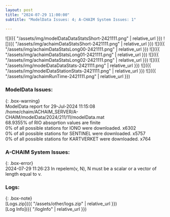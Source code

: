 ```yaml
---
layout: post
title: "2024-07-29 11:00:00"
subtitle: "ModelData Issues: 4; A-CHAIM System Issues: 1"

---
```


![]({{ "/assets/img/modelDataDataStatsShort-2421111.png" | relative_url }})
![]({{ "/assets/img/achaimDataStatsShort-2421111.png" | relative_url }})
![]({{ "/assets/img/achaimDataStatsLong00-2421111.png" | relative_url }})
![]({{ "/assets/img/achaimDataStatsLong01-2421111.png" | relative_url }})
![]({{ "/assets/img/achaimDataStatsLong02-2421111.png" | relative_url }})
![]({{ "/assets/img/modelDataDataStats-2421111.png" | relative_url }})
![]({{ "/assets/img/modelDataStationStats-2421111.png" | relative_url }})
![]({{ "/assets/img/achaimRunTime-2421111.png" | relative_url }})


### ModelData Issues:  
  
{: .box-warning}  
 ModelData report for 29-Jul-2024 11:15:08   
 /home/chaim/ACHAIM_SERVER/A-CHAIM/modelData/2024/211/11/modelData.mat   
 68.9355% of RIO absoprtion values are finite   
 0% of all possible stations for IONO were downloaded. x6302   
 0% of all possible stations for SENTINEL were downloaded. x5757   
 0% of all possible stations for KARTVERKET were downloaded. x764   
  
### A-CHAIM System Issues:  
  
{: .box-error}  
2024-07-29 11:26:23 In repelem(v, N), N must be a scalar or a vector of length equal to v.  

### Logs:  
  
{: .box-note}  
[Logs.zip]({{ "/assets/other/logs.zip" | relative_url }})  
[Log Info]({{ "/logInfo" | relative_url }})  
